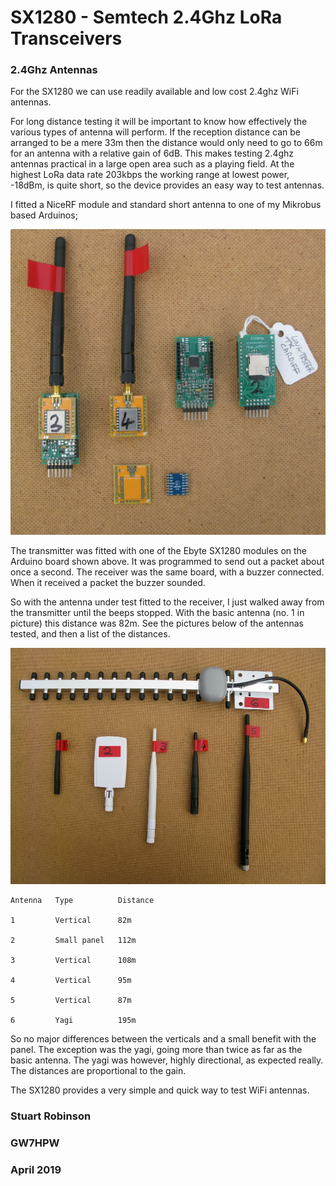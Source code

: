 # SX1280 - Semtech 2.4Ghz LoRa Transceivers


### 2.4Ghz Antennas

For the SX1280 we can use readily available and low cost 2.4ghz WiFi antennas.

For long distance testing it will be important to know how effectively the various types of antenna will perform. If the reception distance can be arranged to be a mere 33m then the distance would only need to go to 66m for an antenna with a relative gain of 6dB. This makes testing 2.4ghz antennas practical in a large open area such as a playing field. At the highest LoRa data rate 203kbps the working range at lowest power, -18dBm, is quite short, so the device provides an easy way to test antennas.  


I fitted a NiceRF module and standard short antenna to one of my Mikrobus based Arduinos;

![Picture 1](Pictures/Arduinos.jpg)

The transmitter was fitted with one of the Ebyte SX1280 modules on the Arduino board shown above. It was programmed to send out a packet about once a second. The receiver was the same board, with a buzzer connected. When it received a packet the buzzer sounded. 

So with the antenna under test fitted to the receiver, I just walked away from the transmitter until the beeps stopped. With the basic antenna (no. 1 in picture) this distance was 82m. See the pictures below of the antennas tested, and then a list of the distances. 

![Picture 1](Pictures/2_4Ghz_Antennas.jpg)

    Antenna   Type          Distance
    
    1         Vertical      82m 
    
    2         Small panel   112m 
    
    3         Vertical      108m 
    
    4         Vertical      95m 
    
    5         Vertical      87m 
    
    6         Yagi          195m 

So no major differences between the verticals and a small benefit with the panel. The exception was the yagi, going more than twice as far as the basic antenna. The yagi was however, highly directional, as expected really. The distances are proportional to the gain.  

The SX1280 provides a very simple and quick way to test WiFi antennas. 


### Stuart Robinson
### GW7HPW
### April 2019